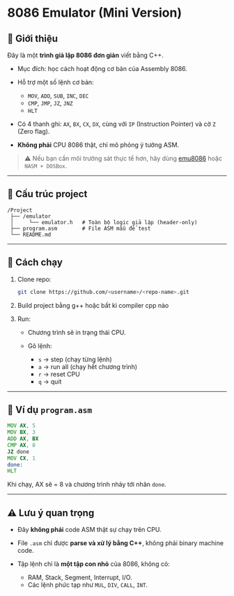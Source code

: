 # 8086 Emulator (Mini Version)

## 📌 Giới thiệu

Đây là một **trình giả lập 8086 đơn giản** viết bằng C++.

* Mục đích: học cách hoạt động cơ bản của Assembly 8086.
* Hỗ trợ một số lệnh cơ bản:

  * `MOV`, `ADD`, `SUB`, `INC`, `DEC`
  * `CMP`, `JMP`, `JZ`, `JNZ`
  * `HLT`
* Có 4 thanh ghi: `AX`, `BX`, `CX`, `DX`, cùng với `IP` (Instruction Pointer) và cờ `Z` (Zero flag).
* **Không phải** CPU 8086 thật, chỉ mô phỏng ý tưởng ASM.

> ⚠️ Nếu bạn cần môi trường sát thực tế hơn, hãy dùng [emu8086](http://www.emu8086.com/) hoặc `NASM + DOSBox`.

---

## 📂 Cấu trúc project

```
/Project
 ├── /emulator
 │     └── emulator.h   # Toàn bộ logic giả lập (header-only)
 ├── program.asm        # File ASM mẫu để test
 └── README.md

```

---

## 🚀 Cách chạy

1. Clone repo:

   ```bash
   git clone https://github.com/<username>/<repo-name>.git
   ```
2. Build project bằng g++ hoặc bất kì compiler cpp nào
3. Run:

   * Chương trình sẽ in trạng thái CPU.
   * Gõ lệnh:

     * `s` → step (chạy từng lệnh)
     * `a` → run all (chạy hết chương trình)
     * `r` → reset CPU
     * `q` → quit

---

## 📝 Ví dụ `program.asm`

```asm
MOV AX, 5
MOV BX, 3
ADD AX, BX
CMP AX, 8
JZ done
MOV CX, 1
done:
HLT
```

Khi chạy, AX sẽ = 8 và chương trình nhảy tới nhãn `done`.

---

## ⚠️ Lưu ý quan trọng

* Đây **không phải** code ASM thật sự chạy trên CPU.
* File `.asm` chỉ được **parse và xử lý bằng C++**, không phải binary machine code.
* Tập lệnh chỉ là **một tập con nhỏ** của 8086, không có:

  * RAM, Stack, Segment, Interrupt, I/O.
  * Các lệnh phức tạp như `MUL`, `DIV`, `CALL`, `INT`.
